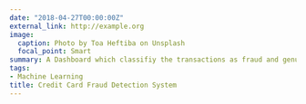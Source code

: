 ```yaml
---
date: "2018-04-27T00:00:00Z"
external_link: http://example.org
image:
  caption: Photo by Toa Heftiba on Unsplash
  focal_point: Smart
summary: A Dashboard which classifiy the transactions as fraud and genuine and lists out the alerts which helps the investigator to find fraud.
tags:
- Machine Learning
title: Credit Card Fraud Detection System
---
```

